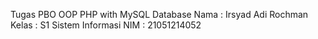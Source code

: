 Tugas PBO OOP PHP with MySQL Database Nama : Irsyad Adi Rochman
 Kelas : S1 Sistem Informasi
 NIM : 21051214052